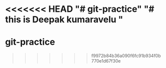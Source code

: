 <<<<<<< HEAD
"# git-practice" 
"# this is Deepak kumaravelu " 
=======
# git-practice 
>>>>>>> f9972b84b36a090f6fc91b934f0b770e1d67f30e
